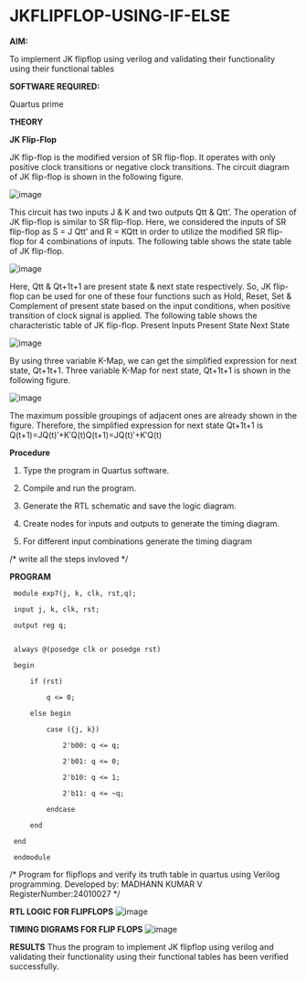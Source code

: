 # JKFLIPFLOP-USING-IF-ELSE

**AIM:** 

To implement  JK flipflop using verilog and validating their functionality using their functional tables

**SOFTWARE REQUIRED:**

Quartus prime

**THEORY**

**JK Flip-Flop**

JK flip-flop is the modified version of SR flip-flop. It operates with only positive clock transitions or negative clock transitions. The circuit diagram of JK flip-flop is shown in the following figure.

![image](https://github.com/naavaneetha/JKFLIPFLOP-USING-IF-ELSE/assets/154305477/a649c30b-232b-4558-b188-fd6c09845180)


This circuit has two inputs J & K and two outputs Qtt & Qtt’. The operation of JK flip-flop is similar to SR flip-flop. Here, we considered the inputs of SR flip-flop as S = J Qtt’ and R = KQtt in order to utilize the modified SR flip-flop for 4 combinations of inputs. The following table shows the state table of JK flip-flop.

![image](https://github.com/naavaneetha/JKFLIPFLOP-USING-IF-ELSE/assets/154305477/c4360742-e8a8-4937-b089-c46c0433f9a3)

 
Here, Qtt & Qt+1t+1 are present state & next state respectively. So, JK flip-flop can be used for one of these four functions such as Hold, Reset, Set & Complement of present state based on the input conditions, when positive transition of clock signal is applied. The following table shows the characteristic table of JK flip-flop. Present Inputs Present State Next State
 
![image](https://github.com/naavaneetha/JKFLIPFLOP-USING-IF-ELSE/assets/154305477/6c275261-a6d5-4c37-a3a7-1e88ca11c4cd)

By using three variable K-Map, we can get the simplified expression for next state, Qt+1t+1. Three variable K-Map for next state, Qt+1t+1 is shown in the following figure.
 
![image](https://github.com/naavaneetha/JKFLIPFLOP-USING-IF-ELSE/assets/154305477/5174f41b-0ce0-4329-a372-6d1943ea6673)

The maximum possible groupings of adjacent ones are already shown in the figure. Therefore, the simplified expression for next state Qt+1t+1 is Q(t+1)=JQ(t)′+K′Q(t)Q(t+1)=JQ(t)′+K′Q(t)

**Procedure**
1. Type the program in Quartus software.

2. Compile and run the program.

3. Generate the RTL schematic and save the logic diagram.

4. Create nodes for inputs and outputs to generate the timing diagram.

5. For different input combinations generate the timing diagram

/* write all the steps invloved */

**PROGRAM**
```
 module exp7(j, k, clk, rst,q);
 
 input j, k, clk, rst;
 
 output reg q;
 
 
 always @(posedge clk or posedge rst) 
 
 begin
 
     if (rst) 
 
         q <= 0;          
 
     else begin
 
         case ({j, k})    
 
             2'b00: q <= q;       
             
             2'b01: q <= 0;       
             
             2'b10: q <= 1;       
             
             2'b11: q <= ~q;      
         
         endcase
     
     end
 
 end
 
 endmodule
```
/* Program for flipflops and verify its truth table in quartus using Verilog programming. Developed by: MADHANN KUMAR V RegisterNumber:24010027
*/

**RTL LOGIC FOR FLIPFLOPS**
![image](https://github.com/user-attachments/assets/284808d5-ea79-4628-9431-83a5ed9ad825)


**TIMING DIGRAMS FOR FLIP FLOPS**
![image](https://github.com/user-attachments/assets/204f0b5c-9b6d-4dad-9302-9e3fdab5c5c8)

**RESULTS**
Thus the program to implement JK flipflop using verilog and validating their functionality using their functional tables has been verified successfully.
